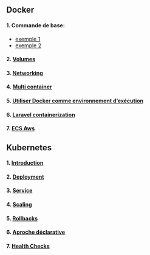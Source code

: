 ## Docker

#### 1. Commande de base:
- [exemple 1](./basic-command/node/README.md)
- [exemple 2](./basic-command/python/README.md)

#### 2. [Volumes](./volumes/node/README.md)
#### 3. [Networking](./networking/node/README.md)
#### 4. [Multi container](./multi-container/README.md)
#### 5. [Utiliser Docker comme environnement d’exécution ](./utility/README.md)
#### 6. [Laravel containerization](./laravel-containerization/README.md)
#### 7. [ECS Aws](./multi-container-deployment-aws/README.md)

## Kubernetes
#### 1. [Introduction](k8s-1/README-1-introduction.md)
#### 2. [Deployment](k8s-1/README-2-deployment.md)
#### 3. [Service](k8s-1/README-3-service.md)
#### 4. [Scaling](k8s-1/README-4-scaling.md)
#### 5. [Rollbacks](k8s-1/README-5-rollbacks.md)
#### 6. [Aproche déclarative](k8s-1/README-6-declarative-yaml.md)
#### 7. [Health Checks](k8s-2/README.md)


